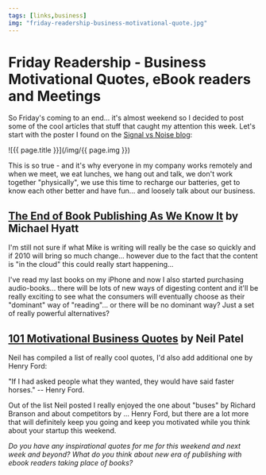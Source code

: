 ```yaml
---
tags: [links,business]
img: "friday-readership-business-motivational-quote.jpg"
---
```


# Friday Readership - Business Motivational Quotes, eBook readers and Meetings


So Friday's coming to an end... it's almost weekend so I decided to post some of the cool articles that stuff that caught my attention this week. Let's start with the poster I found on the [Signal vs Noise blog](http://37signals.com/svn/posts/2053-meetings-the-practical-alternative-to-work-via-ariel):

<!--More-->

![{{ page.title }}](/img/{{ page.img }})

This is so true - and it's why everyone in my company works remotely and when we meet, we eat lunches, we hang out and talk, we don't work together "physically", we use this time to recharge our batteries, get to know each other better and have fun... and loosely talk about our business.

## [The End of Book Publishing As We Know It](http://michaelhyatt.com/2009/12/the-end-of-book-publishing-as-we-know-it.html) by Michael Hyatt

I'm still not sure if what Mike is writing will really be the case so quickly and if 2010 will bring so much change... however due to the fact that the content is "in the cloud" this could really start happening... 

I've read my last books on my iPhone and now I also started purchasing audio-books... there will be lots of new ways of digesting content and it'll be really exciting to see what the consumers will eventually choose as their "dominant" way of "reading"... or there will be no dominant way? Just a set of really powerful alternatives?

## [101 Motivational Business Quotes](http://www.quicksprout.com/2009/12/07/101-motivational-business-quotes) by Neil Patel

Neil has compiled a list of really cool quotes, I'd also add additional one by Henry Ford:

"If I had asked people what they wanted, they would have said faster horses." -- Henry Ford.

Out of the list Neil posted I really enjoyed the one about "buses" by Richard Branson and about competitors by ... Henry Ford, but there are a lot more that will definitely keep you going and keep you motivated while you think about your startup this weekend.

_Do you have any inspirational quotes for me for this weekend and next week and beyond? What do you think about new era of publishing with ebook readers taking place of books?_



[n]: https://michael.gratis/nozbe